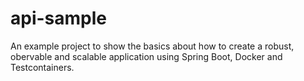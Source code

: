 # api-sample
An example project to show the basics about how to create a robust, obervable and scalable application  using Spring Boot, Docker and Testcontainers.
